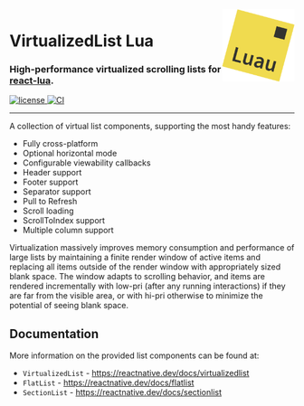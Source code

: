 <img src="https://raw.githubusercontent.com/jsdotlua/branding/main/Logo.png" align="right" height="128"/>

# VirtualizedList Lua
### High-performance virtualized scrolling lists for [react-lua](https://github.com/jsdotlua/react-lua).

<a href="https://github.com/jsdotlua/virtualized-list-lua/blob/main/LICENSE.md">
<img src="https://img.shields.io/badge/license-MIT-blue.svg" alt="license" height="18">
</a>

<a href="https://github.com/jsdotlua/virtualized-list-lua/actions/workflows/ci.yml">
<img src="https://github.com/jsdotlua/virtualized-list-lua/actions/workflows/ci.yml/badge.svg" alt="CI" height="18">
</a>

---

A collection of virtual list components, supporting the most handy features:

- Fully cross-platform
- Optional horizontal mode
- Configurable viewability callbacks
- Header support
- Footer support
- Separator support
- Pull to Refresh
- Scroll loading
- ScrollToIndex support
- Multiple column support

Virtualization massively improves memory consumption and performance of large lists by maintaining a finite render window of active items and replacing all items outside of the render window with appropriately sized blank space. The window adapts to scrolling behavior, and items are rendered incrementally with low-pri (after any running interactions) if they are far from the visible area, or with hi-pri otherwise to minimize the potential of seeing blank space.

## Documentation

More information on the provided list components can be found at:

- `VirtualizedList` - https://reactnative.dev/docs/virtualizedlist
- `FlatList` - https://reactnative.dev/docs/flatlist
- `SectionList` - https://reactnative.dev/docs/sectionlist
